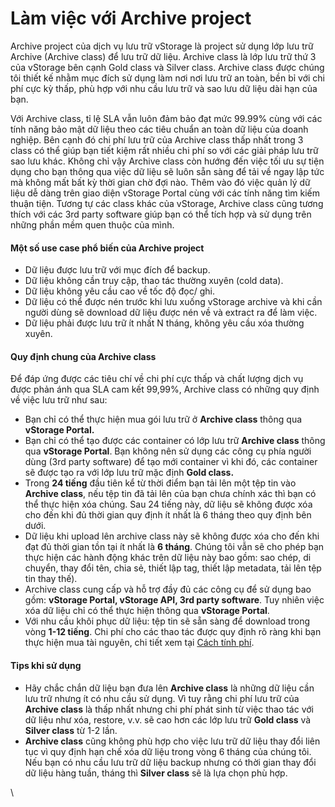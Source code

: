 # Làm việc với Archive project

Archive project của dịch vụ lưu trữ vStorage là project sử dụng lớp lưu trữ Archive (Archive class) để lưu trữ dữ liệu. Archive class là lớp lưu trữ thứ 3 của vStorage bên cạnh Gold class và Silver class. Archive class được chúng tôi thiết kế nhằm mục đích sử dụng làm nơi nơi lưu trữ an toàn, bền bỉ với chi phí cực kỳ thấp, phù hợp với nhu cầu lưu trữ và sao lưu dữ liệu dài hạn của bạn.

Với Archive class, tỉ lệ SLA vẫn luôn đảm bảo đạt mức 99.99% cùng với các tính năng bảo mật dữ liệu theo các tiêu chuẩn an toàn dữ liệu của doanh nghiệp. Bên cạnh đó chi phí lưu trữ của Archive class thấp nhất trong 3 class có thể giúp bạn tiết kiệm rất nhiều chi phí so với các giải pháp lưu trữ sao lưu khác. Không chỉ vậy Archive class còn hướng đến việc tối ưu sự tiện dụng cho bạn thông qua việc dữ liệu sẽ luôn sẵn sàng để tải về ngay lập tức mà không mất bất kỳ thời gian chờ đợi nào. Thêm vào đó việc quản lý dữ liệu dễ dàng trên giao diện vStorage Portal cùng với các tính năng tìm kiếm thuận tiện. Tương tự các class khác của vStorage, Archive class cũng tương thích với các 3rd party software giúp bạn có thể tích hợp và sử dụng trên những phần mềm quen thuộc của mình.

#### Một số use case phổ biến của Archive project 

* Dữ liệu được lưu trữ với mục đích để backup.
* Dữ liệu không cần truy cập, thao tác thường xuyên (cold data).
* Dữ liệu không yêu cầu cao về tốc độ đọc/ ghi.
* Dữ liệu có thể được nén trước khi lưu xuống vStorage archive và khi cần người dùng sẽ download dữ liệu được nén về và extract ra để làm việc.
* Dữ liệu phải được lưu trữ ít nhất N tháng, không yêu cầu xóa thường xuyên.

#### Quy định chung của Archive class 

Để đáp ứng được các tiêu chí về chi phí cực thấp và chất lượng dịch vụ được phản ánh qua SLA cam kết 99,99%, Archive class có những quy định về việc lưu trữ như sau:

* Bạn chỉ có thể thực hiện mua gói lưu trữ ở **Archive class** thông qua **vStorage Portal.** 
* Bạn chỉ có thể tạo được các container có lớp lưu trữ **Archive class** thông qua **vStorage Portal**. Bạn không nên sử dụng các công cụ phía người dùng (3rd party software) để tạo mới container vì khi đó, các container sẽ được tạo ra với lớp lưu trữ mặc định **Gold class.**
* Trong **24 tiếng** đầu tiên kể từ thời điểm bạn tải lên một tệp tin vào **Archive class**, nếu tệp tin đã tải lên của bạn chưa chính xác thì bạn có thể thực hiện xóa chúng. Sau 24 tiếng này, dữ liệu sẽ không được xóa cho đến khi đủ thời gian quy định ít nhất là 6 tháng theo quy định bên dưới.
* Dữ liệu khi upload lên archive class này sẽ không được xóa cho đến khi đạt đủ thời gian tồn tại ít nhất là **6 tháng**. Chúng tôi vẫn sẽ cho phép bạn thực hiện các hành động khác trên dữ liệu này bao gồm: sao chép, di chuyển, thay đổi tên, chia sẻ, thiết lập tag, thiết lập metadata, tải lên tệp tin thay thế).
* Archive class cung cấp và hỗ trợ đầy đủ các công cụ để sử dụng bao gồm: **vStorage Portal, vStorage API, 3rd party software**. Tuy nhiên việc xóa dữ liệu chỉ có thể thực hiện thông qua **vStorage Portal**.
* Với nhu cầu khôi phục dữ liệu: tệp tin sẽ sẵn sàng để download trong vòng **1-12 tiếng**. Chi phí cho các thao tác được quy định rõ ràng khi bạn thực hiện mua tài nguyên, chi tiết xem tại [Cách tính phí](https://docs.vngcloud.vn/vng-cloud-document/vn/vstorage/object-storage/vstorage-hcm03/cach-tinh-phi).

#### Tips khi sử dụng 

* Hãy chắc chắn dữ liệu bạn đưa lên **Archive class** là những dữ liệu cần lưu trữ nhưng ít có nhu cầu sử dụng. Vì tuy rằng chi phí lưu trữ của **Archive class** là thấp nhất nhưng chi phí phát sinh từ việc thao tác với dữ liệu như xóa, restore, v.v. sẽ cao hơn các lớp lưu trữ **Gold class** và **Silver class** từ 1-2 lần.
* **Archive class** cũng không phù hợp cho việc lưu trữ dữ liệu thay đổi liên tục vì quy định hạn chế xóa dữ liệu trong vòng 6 tháng của chúng tôi. Nếu bạn có nhu cầu lưu trữ dữ liệu backup nhưng có thời gian thay đổi dữ liệu hàng tuần, tháng thì **Silver class** sẽ là lựa chọn phù hợp.  

\
